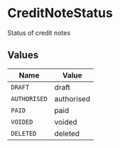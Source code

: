 # CreditNoteStatus

Status of credit notes


## Values

| Name         | Value        |
| ------------ | ------------ |
| `DRAFT`      | draft        |
| `AUTHORISED` | authorised   |
| `PAID`       | paid         |
| `VOIDED`     | voided       |
| `DELETED`    | deleted      |